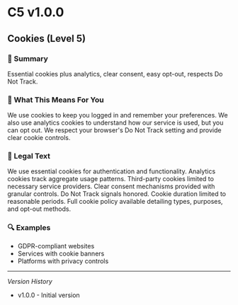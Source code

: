 # C5 v1.0.0

## Cookies (Level 5)

### 📌 Summary
Essential cookies plus analytics, clear consent, easy opt-out, respects Do Not Track.

### 👤 What This Means For You
We use cookies to keep you logged in and remember your preferences. We also use analytics cookies to understand how our service is used, but you can opt out. We respect your browser's Do Not Track setting and provide clear cookie controls.

### 📜 Legal Text
We use essential cookies for authentication and functionality. Analytics cookies track aggregate usage patterns. Third-party cookies limited to necessary service providers. Clear consent mechanisms provided with granular controls. Do Not Track signals honored. Cookie duration limited to reasonable periods. Full cookie policy available detailing types, purposes, and opt-out methods.

### 🔍 Examples
- GDPR-compliant websites
- Services with cookie banners
- Platforms with privacy controls

---
*Version History*
- v1.0.0 - Initial version